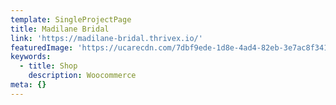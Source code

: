 ```yaml
---
template: SingleProjectPage
title: Madilane Bridal
link: 'https://madilane-bridal.thrivex.io/'
featuredImage: 'https://ucarecdn.com/7dbf9ede-1d8e-4ad4-82eb-3e7ac8f34199/'
keywords:
  - title: Shop
    description: Woocommerce
meta: {}
---
```


